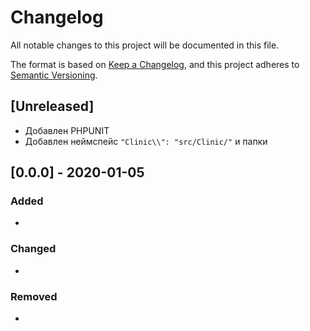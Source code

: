 # Changelog
All notable changes to this project will be documented in this file.

The format is based on [Keep a Changelog](https://keepachangelog.com/en/1.0.0/),
and this project adheres to [Semantic Versioning](https://semver.org/spec/v2.0.0.html).

## [Unreleased]
- Добавлен PHPUNIT
- Добавлен неймспейс   `"Clinic\\": "src/Clinic/"` и папки
## [0.0.0] - 2020-01-05
### Added
- 
### Changed
- 
### Removed
- 

